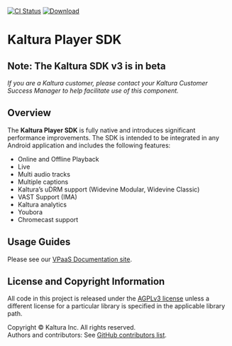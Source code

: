 [![CI Status](https://travis-ci.org/kaltura/playkit-android.svg?branch=develop)](https://travis-ci.org/kaltura/playkit-android)
[ ![Download](https://api.bintray.com/packages/kaltura/android/playkit/images/download.svg) ](https://bintray.com/kaltura/android/playkit/_latestVersion)

# Kaltura Player SDK
## Note: The Kaltura SDK v3 is in beta

*If you are a Kaltura customer, please contact your Kaltura Customer Success Manager to help facilitate use of this component.*

## Overview
The **Kaltura Player SDK** is fully native and introduces significant performance improvements. The SDK is intended to be integrated in any Android application and includes the following features:

* Online and Offline Playback
* Live
* Multi audio tracks
* Multiple captions
* Kaltura’s uDRM support (Widevine Modular, Widevine Classic)
* VAST Support (IMA)
* Kaltura analytics
* Youbora
* Chromecast support

## Usage Guides
Please see our [VPaaS Documentation site](https://vpaas.kaltura.com/documentation/Mobile-Video-Player-SDKs/Android-introduction.html).

## License and Copyright Information
All code in this project is released under the [AGPLv3 license](http://www.gnu.org/licenses/agpl-3.0.html) unless a different license for a particular library is specified in the applicable library path.   

Copyright © Kaltura Inc. All rights reserved.   
Authors and contributors: See [GitHub contributors list](https://github.com/kaltura/playkit-android/graphs/contributors).  


